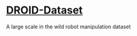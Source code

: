 # [DROID-Dataset](https://droid-dataset.github.io/)

A large scale in the wild robot manipulation dataset

